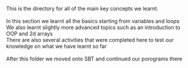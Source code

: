 This is the directory for all of the main key concepts we learnt.<br /><br />
In this section we learnt all the basics starting from variables and loops<br />
We also learnt slightly more advanced topics such as an introduction to OOP and 2d arrays<br />
There are also several activities that were completed here to test our knowledge on what we have learnt so far<br /><br />
After this folder we moved onto SBT and continued our porograms there
